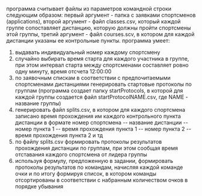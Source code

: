 программа считывает файлы из параметров командной строки следующим образом: первый аргумент - папка с заявками спортсменов (applications),
второй аргумент - файл classes.csv, который каждой группе сопоставляет дистанцию, которую должны пройти спортсмены этой группы, третий аргумент - файл courses.scv, в котором для каждой дистанции указаны ее контрольные пункты.
программа умеет:
1. выдавать индивидуальный номер каждому спортсмену
2. случайно выбирать время старта для каждого участника в группе, при этом интервал старта между спортсменами составляет ровно одну минуту, время отсчета 12:00:00 
3. по заявочным спискам в соответствии с предпочитаемыми спортсменами дистанциями генерировать стартовые протоколы по группам (программа создает папку startProtocols, в которой для каждой группы создается файл startProtocolNAME.csv, где NAME - название группы)
4. генерировать файл splits.csv, в котором для каждого спортсмена записано время прохождения им каждого контрольного пункта дистанции в формате
номер спортсмена -- название дистанции -- номер пункта 1 -- время прохождения пункта 1 -- номер пункта 2 -- время прохождения пункта 2 и тд
5. по файлу splits.csv формировать протоколы результатов прохождения дистанции по группам, при этом сообщая время отставания каждого спортсмена от лидера группы
6. используя формулу, предложенную в задании, формировать протоколы результатов по командам, начисляя каждой команде очки и по итогу формируя список, в котором команды отсортированы в соответствии с набранным количеством очков в порядке убывания
